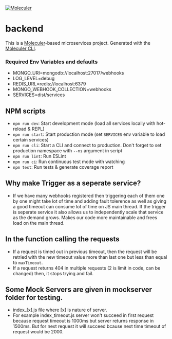 [![Moleculer](https://badgen.net/badge/Powered%20by/Moleculer/0e83cd)](https://moleculer.services)

# backend

This is a [Moleculer](https://moleculer.services/)-based microservices project. Generated with the [Moleculer CLI](https://moleculer.services/docs/0.14/moleculer-cli.html).

### Required Env Variables and defaults

-   MONGO_URI=mongodb://localhost:27017/webhooks
-   LOG_LEVEL=debug
-   REDIS_URL=redis://localhost:6379
-   MONGO_WEBHOOK_COLLECTION=webhooks
-   SERVICES=dist/services

## NPM scripts

-   `npm run dev`: Start development mode (load all services locally with hot-reload & REPL)
-   `npm run start`: Start production mode (set `SERVICES` env variable to load certain services)
-   `npm run cli`: Start a CLI and connect to production. Don't forget to set production namespace with `--ns` argument in script
-   `npm run lint`: Run ESLint
-   `npm run ci`: Run continuous test mode with watching
-   `npm test`: Run tests & generate coverage report

## Why make Trigger as a seperate service?

-   If we have many webhooks registered then triggering each of them one by one might take lot of time and adding fault tolerence as well as giving a good timeout can consume lot of time on JS main thread. If the trigger is seperate service it also allows us to independently scale that service as the demand grows. Makes our code more maintainable and frees load on the main thread.

## In the function calling the requests

-   If a request is timed out in previous timeout, then the request will be retried with the new timeout value more than last one but less than equal to `maxTimeout`.
-   If a request returns 404 in multiple requests (2 is limit in code, can be changed) then, it stops trying and fail.

## Some Mock Servers are given in mockserver folder for testing.

-   index\_[x].js file where [x] is nature of server.
-   For example index_timeout.js server won't succeed in first request because request timeout is 1000ms but server returns response in 1500ms. But for next request it will succeed bcause next time timeout of request would be 2000.
